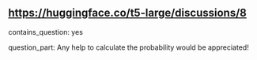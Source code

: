 ## https://huggingface.co/t5-large/discussions/8

contains_question: yes

question_part: Any help to calculate the probability would be appreciated!